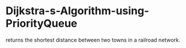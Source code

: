 Dijkstra-s-Algorithm-using-PriorityQueue
========================================

returns the shortest distance between two towns in a railroad network.
